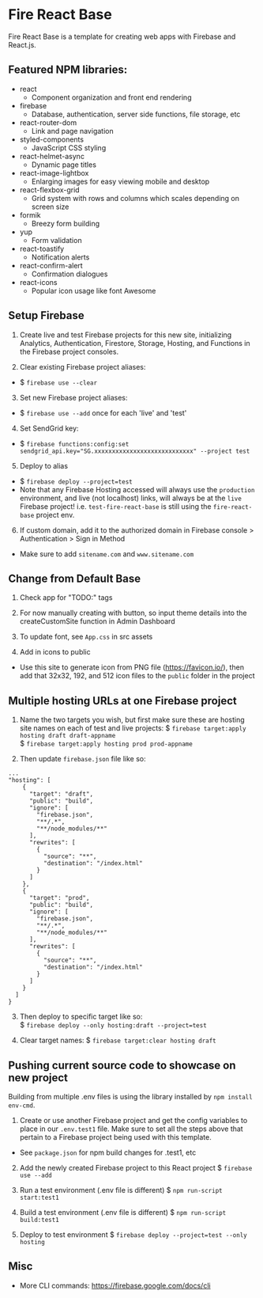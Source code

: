 # Fire React Base
Fire React Base is a template for creating web apps with Firebase and React.js.

## Featured NPM libraries:
* react 
    * Component organization and front end rendering
* firebase
    * Database, authentication, server side functions, file storage, etc
* react-router-dom
    * Link and page navigation
* styled-components
    * JavaScript CSS styling
* react-helmet-async
    * Dynamic page titles
* react-image-lightbox
    * Enlarging images for easy viewing mobile and desktop
* react-flexbox-grid
    * Grid system with rows and columns which scales depending on screen size
* formik
    * Breezy form building
* yup
    * Form validation
* react-toastify
    * Notification alerts
* react-confirm-alert
    * Confirmation dialogues
* react-icons
    * Popular icon usage like font Awesome

## Setup Firebase
1. Create live and test Firebase projects for this new site, initializing Analytics, Authentication, Firestore, Storage, Hosting, and Functions in the Firebase project consoles.

2. Clear existing Firebase project aliases:
- $ `firebase use --clear`

3. Set new Firebase project aliases:
- $ `firebase use --add` once for each 'live' and 'test'

4. Set SendGrid key:
- $ `firebase functions:config:set sendgrid_api.key="SG.xxxxxxxxxxxxxxxxxxxxxxxxxxxx" --project test` 

5. Deploy to alias
- $ `firebase deploy --project=test`
- Note that any Firebase Hosting accessed will always use the `production` environment, and live (not localhost) links, will always be at the `live` Firebase project! i.e. `test-fire-react-base` is still using the `fire-react-base` project env.

6. If custom domain, add it to the authorized domain in Firebase console > Authentication > Sign in Method 
- Make sure to add `sitename.com` and `www.sitename.com`

## Change from Default Base
1. Check app for "TODO:" tags

2. For now manually creating with button, so input theme details into the createCustomSite function in Admin Dashboard

3. To update font, see `App.css` in src assets

4. Add in icons to public 
- Use this site to generate icon from PNG file (https://favicon.io/), then add that 32x32, 192, and 512 icon files to the `public` folder in the project

## Multiple hosting URLs at one Firebase project
1. Name the two targets you wish, but first make sure these are hosting site names on each of test and live projects:
 $ `firebase target:apply hosting draft draft-appname`  
 $ `firebase target:apply hosting prod prod-appname`  
 
2. Then update `firebase.json` file like so:  
```
...
"hosting": [
    {
      "target": "draft",
      "public": "build",
      "ignore": [
        "firebase.json",
        "**/.*",
        "**/node_modules/**"
      ],
      "rewrites": [
        {
          "source": "**",
          "destination": "/index.html"
        }
      ]
    },
    {
      "target": "prod",
      "public": "build",
      "ignore": [
        "firebase.json",
        "**/.*",
        "**/node_modules/**"
      ],
      "rewrites": [
        {
          "source": "**",
          "destination": "/index.html"
        }
      ]
    }
  ]
}

```  

3. Then deploy to specific target like so:  
 $ `firebase deploy --only hosting:draft --project=test`

4. Clear target names:
 $ `firebase target:clear hosting draft`

## Pushing current source code to showcase on new project
Building from multiple .env files is using the library installed by `npm install env-cmd`.

1. Create or use another Firebase project and get the config variables to place in our `.env.test1` file. Make sure to set all the steps above that pertain to a Firebase project being used with this template.
- See `package.json` for npm build changes for .test1, etc

2. Add the newly created Firebase project to this React project
 $ `firebase use --add`

3. Run a test environment (.env file is different)
 $ `npm run-script start:test1` 

4. Build a test environment (.env file is different)
 $ `npm run-script build:test1` 

4. Deploy to test environment
 $ `firebase deploy --project=test --only hosting`

## Misc
- More CLI commands: https://firebase.google.com/docs/cli